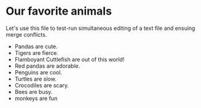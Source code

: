 # Our favorite animals

Let's use this file to test-run simultaneous editing of a text file and ensuing merge conflicts.

- Pandas are cute.
- Tigers are fierce.
- Flamboyant Cuttlefish are out of this world!
- Red pandas are adorable. 
- Penguins are cool.
- Turtles are slow.
- Crocodiles are scary.
- Bees are busy.
- monkeys are fun

